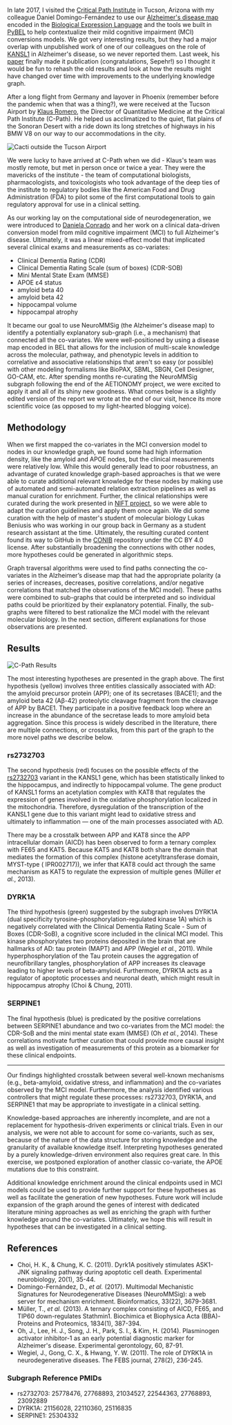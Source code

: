 In late 2017, I visited the [Critical Path Institute](https://c-path.org/) in Tucson, Arizona with
my colleague Daniel Domingo-Fernández to use
our [Alzheimer's disease map](https://neurommsig.scai.fraunhofer.de/) encoded in the
[Biological Expression Language](https://biological-expression-language.github.io/) and the tools we
built in [PyBEL](https://github.com/pybel/pybel) to help contextualize their mild cognitive
impairment (MCI) conversions models. We got very interesting results, but they had a major overlap
with unpublished work of one of our colleagues on the role of
[KANSL1](https://identifiers.org/hgnc:24565) in Alzheimer's disease, so we never reported them. Last
week, his [paper](https://doi.org/10.3233/JAD-201397) finally made it publication
(congratulations, Sepehr!) so I thought it would be fun to rehash the old results and look at how
the results might have changed over time with improvements to the underlying knowledge graph.

After a long flight from Germany and layover in Phoenix (remember before the pandemic when that was
a thing?), we were received at the Tucson Airport
by [Klaus Romero](https://www.linkedin.com/in/klaus-romero-66356844/), the Director of Quantitative
Medicine at the Critical Path Institute (C-Path). He helped us acclimatized to the quiet, flat
plains of the Sonoran Desert with a ride down its long stretches of highways in his BMW V8 on our
way to our accommodations in the city.

![Cacti outside the Tucson Airport](/img/tucson_cacti.jpg)

We were lucky to have arrived at C-Path when we did - Klaus's team was mostly remote, but met in
person once or twice a year. They were the mavericks of the institute - the team of computational
biologists, pharmacologists, and toxicologists who took advantage of the deep ties of the institute
to regulatory bodies like the American Food and Drug Administration (FDA) to pilot some of the first
computational tools to gain regulatory approval for use in a clinical setting.

As our working lay on the computational side of neurodegeneration, we were introduced to
[Daniela Conrado](https://www.linkedin.com/in/daniela-conrado-82492945/) and her work on a clinical
data-driven conversion model from mild cognitive impairment (MCI) to full Alzheimer's disease.
Ultimately, it was a linear mixed-effect model that implicated several clinical exams and
measurements as co-variates:

- Clinical Dementia Rating (CDR)
- Clinical Dementia Rating Scale (sum of boxes) (CDR-SOB)
- Mini Mental State Exam (MMSE)
- APOE ε4 status
- amyloid beta 40
- amyloid beta 42
- hippocampal volume
- hippocampal atrophy

It became our goal to use NeuroMMSig (the Alzheimer's disease map) to identify a potentially
explanatory sub-graph (i.e., a mechanism) that connected all the co-variates. We were
well-positioned by using a disease map encoded in BEL that allows for the inclusion of multi-scale
knowledge across the molecular, pathway, and phenotypic levels in addition to correlative and
associative relationships that aren't so easy (or possible) with other modeling formalisms like
BioPAX, SBML, SBGN, Cell Designer, GO-CAM, etc. After spending months re-curating the NeuroMMSig
subgraph following the end of the AETIONOMY project, we were excited to apply it and all of its
shiny new goodness. What comes below is a slightly edited version of the report we wrote at the end
of our visit, hence its more scientific voice (as opposed to my light-hearted blogging voice).

## Methodology

When we first mapped the co-variates in the MCI conversion model to nodes in our knowledge graph, we
found some had high information density, like the amyloid and APOE nodes, but the clinical
measurements were relatively low. While this would generally lead to poor robustness, an advantage
of curated knowledge graph-based approaches is that we were able to curate additional relevant
knowledge for these nodes by making use of automated and semi-automated relation extraction
pipelines as well as manual curation for enrichment. Further, the clinical relationships were
curated during the work presented
in [NIFT project](https://www.ncbi.nlm.nih.gov/pmc/articles/PMC5611802/), so we were able to adapt
the curation guidelines and apply them once again. We did some curation with the help of master's
student of molecular biology Lukas Beniusis who was working in our group back in Germany as a
student research assistant at the time. Ultimately, the resulting curated content found its way to
GitHub in
the [CONIB](https://github.com/pharmacome/conib/blob/master/hbp_knowledge/biomarkers/cdr_sb_associations.bel)
repository under the CC BY 4.0 license. After substantially broadening the connections with other
nodes, more hypotheses could be generated in algorithmic steps.

Graph traversal algorithms were used to find paths connecting the co-variates in the Alzheimer’s
disease map that had the appropriate polarity (a series of increases, decreases, positive
correlations, and/or negative correlations that matched the observations of the MCI model). These
paths were combined to sub-graphs that could be interpreted and so individual paths could be
prioritized by their explanatory potential. Finally, the sub-graphs were filtered to best
rationalize the MCI model with the relevant molecular biology. In the next section, different
explanations for those observations are presented.

## Results

![C-Path Results](/img/cpath_graph.png)

The most interesting hypotheses are presented in the graph above. The first hypothesis (yellow)
involves three entities classically associated with AD: the amyloid precursor protein (APP); one of
its secretases (BACE1); and the amyloid beta 42 (Aβ-42) proteolytic cleavage fragment from the
cleavage of APP by BACE1. They participate in a positive feedback loop where an increase in the
abundance of the secretase leads to more amyloid beta aggregation. Since this process is widely
described in the literature, there are multiple connections, or crosstalks, from this part of the
graph to the more novel paths we describe below.

### rs2732703

The second hypothesis (red) focuses on the possible effects of
the [rs2732703](https://www.ncbi.nlm.nih.gov/snp/rs2732703) variant in the KANSL1 gene, which has
been statistically linked to the hippocampus, and indirectly to hippocampal volume. The gene product
of KANSL1 forms an acetylation complex with KAT8 that regulates the expression of genes involved in
the oxidative phosphorylation localized in the mitochondria. Therefore, dysregulation of the
transcription of the KANSL1 gene due to this variant might lead to oxidative stress and ultimately
to inflammation — one of the main processes associated with AD.

There may be a crosstalk between APP and KAT8 since the APP intracellular domain (AICD) has been
observed to form a ternary complex with FE65 and KAT5. Because KAT5 and KAT8 both share the domain
that mediates the formation of this complex (histone acetyltransferase domain, MYST-type (
IPR002717)), we infer that KAT8 could act through the same mechanism as KAT5 to regulate the
expression of multiple genes (Müller *et al.*, 2013).

### DYRK1A

The third hypothesis (green) suggested by the subgraph involves DYRK1A (dual specificity
tyrosine-phosphorylation-regulated kinase 1A) which is negatively correlated with the Clinical
Dementia Rating Scale - Sum of Boxes (CDR-SoB), a cognitive score included in the clinical MCI
model. This kinase phosphorylates two proteins deposited in the brain that are hallmarks of AD: tau
protein (MAPT) and APP (Wegiel *et al.*, 2011). While hyperphosphorylation of the Tau protein causes
the aggregation of neurofibrillary tangles, phosphorylation of APP increases its cleavage leading to
higher levels of beta-amyloid. Furthermore, DYRK1A acts as a regulator of apoptotic processes and
neuronal death, which might result in hippocampus atrophy (Choi & Chung, 2011).

### SERPINE1

The final hypothesis (blue) is predicated by the positive correlations between SERPINE1 abundance
and two co-variates from the MCI model: the CDR-SoB and the mini mental state exam (MMSE) (Oh *et
al.*, 2014). These correlations motivate further curation that could provide more causal insight as
well as investigation of measurements of this protein as a biomarker for these clinical endpoints.

---
Our findings highlighted crosstalk between several well-known mechanisms (e.g., beta-amyloid,
oxidative stress, and inflammation) and the co-variates observed by the MCI model. Furthermore, the
analysis identified various controllers that might regulate these processes: rs2732703, DYRK1A, and
SERPINE1 that may be appropriate to investigate in a clinical setting.

Knowledge-based approaches are inherently incomplete, and are not a replacement for
hypothesis-driven experiments or clinical trials. Even in our analysis, we were not able to account
for some co-variants, such as sex, because of the nature of the data structure for storing knowledge
and the granularity of available knowledge itself. Interpreting hypotheses generated by a purely
knowledge-driven environment also requires great care. In this exercise, we postponed exploration of
another classic co-variate, the APOE mutations due to this constraint.

Additional knowledge enrichment around the clinical endpoints used in MCI models could be used to
provide further support for these hypotheses as well as facilitate the generation of new hypotheses.
Future work will include expansion of the graph around the genes of interest with dedicated
literature mining approaches as well as enriching the graph with further knowledge around the
co-variates. Ultimately, we hope this will result in hypotheses that can be investigated in a
clinical setting.

## References

- Choi, H. K., & Chung, K. C. (2011). Dyrk1A positively stimulates ASK1-JNK signaling pathway during
  apoptotic cell death. Experimental neurobiology, 20(1), 35-44.
- Domingo-Fernández, D., *et al.* (2017). Multimodal Mechanistic Signatures for Neurodegenerative
  Diseases (NeuroMMSig): a web server for mechanism enrichment. Bioinformatics, 33(22), 3679-3681.
- Müller, T., *et al.* (2013). A ternary complex consisting of AICD, FE65, and TIP60 down-regulates
  Stathmin1. Biochimica et Biophysica Acta (BBA)-Proteins and Proteomics, 1834(1), 387-394.
- Oh, J., Lee, H. J., Song, J. H., Park, S. I., & Kim, H. (2014). Plasminogen activator inhibitor-1
  as an early potential diagnostic marker for Alzheimer's disease. Experimental gerontology, 60,
  87-91.
- Wegiel, J., Gong, C. X., & Hwang, Y. W. (2011). The role of DYRK1A in neurodegenerative diseases.
  The FEBS journal, 278(2), 236-245.

### Subgraph Reference PMIDs

- rs2732703: 25778476, 27768893, 21034527, 22544363, 27768893, 23092889
- DYRK1A: 21156028, 22110360, 25116835
- SERPINE1: 25304332
